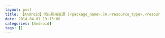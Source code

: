 ```yaml
---
layout: post
title: 【Android】代码引用资源 [<package_name>.]R.<resource_type>.<resource_name>
date: 2014-04-01 13:15:00
categories: [Android]
tags: []
---
```

        